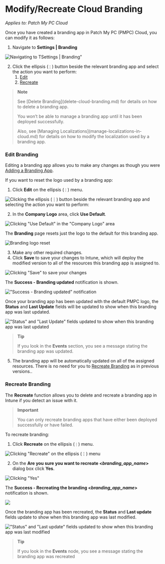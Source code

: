 # Modify/Recreate Cloud Branding

_Applies to: Patch My PC Cloud_

Once you have created a branding app in Patch My PC (PMPC) Cloud, you can modify it as follows:

1. Navigate to **Settings | Branding**

![Navigating  to TSettings | Branding"](../../../.gitbook/assets/image-\(2411\).png)

2. Click the ellipsis (`⋮`) button beside the relevant branding app and select the action you want to perform:
   1. [Edit](modify-recreate-cloud-branding.md#edit-branding)
   2. [Recreate](modify-recreate-cloud-branding.md#recreate-branding)

> **Note**
>
> See \[Delete Branding]\(delete-cloud-branding.md) for details on how to delete a branding app.
>
> You won’t be able to manage a branding app until it has been deployed successfully.
>
> Also, see \[Managing Localizations]\(manage-localizations-in-cloud.md) for details on how to modify the localization used by a branding app.

### Edit Branding

Editing a branding app allows you to make any changes as though you were [Adding a Branding App](add-cloud-branding.md).

If you want to reset the logo used by a branding app:

1. Click **Edit** on the ellipsis (`⋮`) menu.

![Clicking the ellipsis (⋮) button beside the relevant branding app and selecting the action you want to perform:](../../../.gitbook/assets/image-\(2659\).png)

2. In the **Company Logo** area, click **Use Default**.

![Clicking "Use Default" in the "Company Logo" area](../../../.gitbook/assets/image-\(2413\).png)

The **Branding** page resets just the logo to the default for this branding app.

![Branding logo reset](../../../.gitbook/assets/image-\(2414\).png)

3. Make any other required changes.
4. Click **Save** to save your changes to Intune, which will deploy the modified version to all of the resources this branding app is assigned to.

![Clicking "Save" to save your changes](../../../.gitbook/assets/image-\(2415\).png)

The **Success - Branding updated** notification is shown.

!["Success - Branding updated" notification](../../../.gitbook/assets/image-\(2680\).png)

Once your branding app has been updated with the default PMPC logo, the **Status** and **Last Update** fields will be updated to show when this branding app was last updated.

!["Status" and "Last Update" fields updated to show when this branding app was last updated](../../../.gitbook/assets/image-\(2681\).png)

> **Tip**
>
> If you look in the **Events** section, you see a message stating the branding app was updated.

5. The branding app will be automatically updated on all of the assigned resources. There is no need for you to [Recreate Branding](modify-recreate-cloud-branding.md#recreate-branding) as in previous versions..

### Recreate Branding

The **Recreate** function allows you to delete and recreate a branding app in Intune if you detect an issue with it.

> **Important**
>
> You can only recreate branding apps that have either been deployed successfully or have failed.

To recreate branding:

1. Click **Recreate** on the ellipsis (`⋮`) menu.

![Clicking "Recreate" on the ellipsis (⋮) menu](../../../.gitbook/assets/image-\(2682\).png)

2. On the **Are you sure you want to recreate <**_**branding\_app\_name**_**>** dialog box click **Yes**.

![Clicking "Yes"](../../../.gitbook/assets/image-\(2503\).png)

The **Success - Recreating the branding <**_**branding\_app\_name**_**>** notification is shown.

![](../../../.gitbook/assets/image-\(2683\).png)

Once the branding app has been recreated, the **Status** and **Last update** fields update to show when this branding app was last modified.

!["Status" and "Last update" fields updated to show when this branding app was last modified](../../../.gitbook/assets/image-\(2684\).png)

> **Tip**
>
> If you look in the **Events** node, you see a message stating the branding app was recreated
